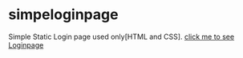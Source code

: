 # simpeloginpage
Simple Static Login page used only[HTML and CSS].
[click me to see Loginpage](https://harishjavali.github.io/simpeloginpage/loginfiles/index.html)
